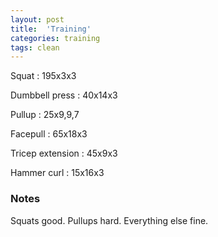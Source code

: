 ```yaml
---
layout: post
title:  'Training'
categories: training
tags: clean
---
```


Squat  :  195x3x3

Dumbbell press  :  40x14x3

Pullup  :  25x9,9,7

Facepull  : 65x18x3

Tricep extension  :  45x9x3

Hammer curl  :  15x16x3

### Notes

Squats good. Pullups hard. Everything else fine. 
